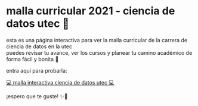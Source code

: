 # malla curricular 2021 - ciencia de datos utec 🧠

esta es una página interactiva para ver la malla curricular de la carrera de ciencia de datos en la utec  
puedes revisar tu avance, ver los cursos y planear tu camino académico de forma fácil y bonita 🌱

entra aquí para probarla:

[💻 malla interactiva ciencia de datos utec 💻](https://maffzz.github.io/study-plan-ds/)

¡espero que te guste! ✨🌷